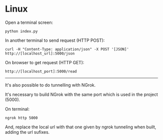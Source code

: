 # Linux

Open a terminal screen:

  ```python index.py```

In another terminal to send request (HTTP POST):

  ```curl -H "Content-Type: application/json" -X POST '[JSON]' http://[localhost_url]:5000/json```

On browser to get request (HTTP GET):

  ```http://[localhost_port]:5000/read```


---------------------------

It's also possible to do tunnelling with NGrok.

It's necessary to build NGrok with the same port which is used in the project (5000).

On terminal:

  ```ngrok http 5000```

And, replace the local url with that one given by ngrok tunneling when built, adding the url sufixes.
